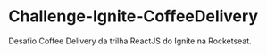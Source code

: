# Challenge-Ignite-CoffeeDelivery
Desafio Coffee Delivery da trilha ReactJS do Ignite na Rocketseat.
